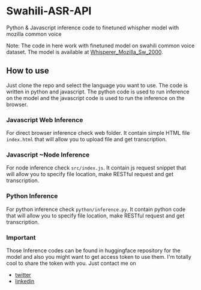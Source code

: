 # Swahili-ASR-API
Python & Javascript inference code to finetuned whispher model with mozilla common voice

Note: The code in here work with finetuned model on swahili common voice dataset. The model is available at [Whisperer_Mozilla_Sw_2000](https://huggingface.co/eddiegulay/Whisperer_Mozilla_Sw_2000).


## How to use
Just clone the repo and select the language you want to use. The code is written in python and javascript. The python code is used to run inference on the model and the javascript code is used to run the inference on the browser.

### Javascript Web Inference
For direct browser inference check web folder. It contain simple HTML file `index.html` that will allow you to upload file and get transcription.

### Javascript ~Node Inference

For node inference check `src/index.js`. It contain js request snippet that will allow you to specify file location, make RESTful request and get transcription.

### Python Inference
For python inference check `python/inference.py`. It contain python code that will allow you to specify file location, make RESTful request and get transcription.

### Important
Those Inference codes can be found in huggingface repository for the model and also you might want to get access token to use them. I'm totally cool to share the token with you. Just contact me on 
- [twitter](https://twitter.com/eddiegulay)  
- [linkedin](https://www.linkedin.com/in/eddiegulay/)
